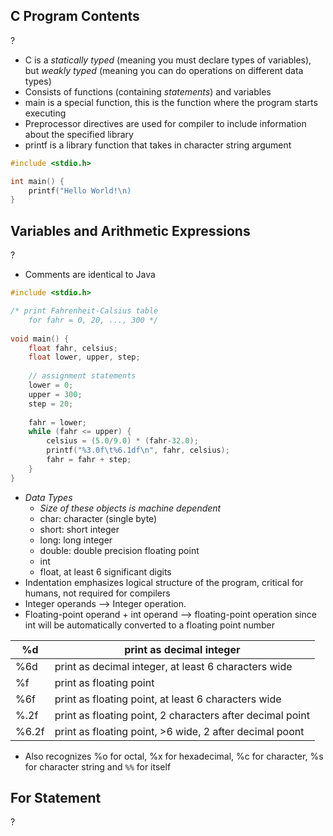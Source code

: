 ## C Program Contents
?
- C is a *statically typed* (meaning you must declare types of variables), but *weakly typed*  (meaning you can do operations on different data types)
- Consists of functions (containing *statements*) and variables
- main is a special function, this is the function where the program starts executing
- Preprocessor directives are used for compiler to include information about the specified library
- printf is a library function that takes in character string argument
```C
#include <stdio.h>

int main() {
	printf("Hello World!\n)
}
```

## Variables and Arithmetic Expressions
?
- Comments are identical to Java
```C
#include <stdio.h>

/* print Fahrenheit-Calsius table
	for fahr = 0, 20, ..., 300 */
	
void main() {
	float fahr, celsius;
	float lower, upper, step;
	
	// assignment statements
	lower = 0;
	upper = 300;
	step = 20;
	
	fahr = lower;
	while (fahr <= upper) {
		celsius = (5.0/9.0) * (fahr-32.0);
		printf("%3.0f\t%6.1df\n", fahr, celsius);
		fahr = fahr + step;	
	}
}
```
- *Data Types*
	- *Size of these objects is machine dependent*
	- char: character (single byte)
	- short: short integer
	- long: long integer
	- double: double precision floating point
	- int
	- float, at least 6 significant digits
- Indentation emphasizes logical structure of the program, critical for humans, not required for compilers
- Integer operands --> Integer operation.
- Floating-point operand + int operand --> floating-point operation since int will be automatically converted to a floating point number

| %d    | print as decimal integer                                  |
| ----- | --------------------------------------------------------- |
| %6d   | print as decimal integer, at least 6 characters wide      |
| %f    | print as floating point                                   |
| %6f   | print as floating point, at least 6 characters wide       |
| %.2f  | print as floating point, 2 characters after decimal point |
| %6.2f | print as floating point, >6 wide, 2 after decimal poont   |
- Also recognizes %o for octal, %x for hexadecimal, %c for character, %s for character string and `%%` for itself

## For Statement
?
